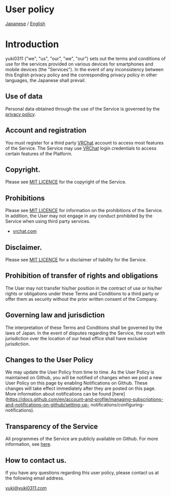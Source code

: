 # User policy

[Japanese](ja.md) / [English](en.md)

# Introduction

yuki0311 ("we", "us", "our", "we", "our") sets out the terms and conditions of use for the services provided on various devices for smartphones and mobile devices (the "Services").
In the event of any inconsistency between this English privacy policy and the corresponding privacy policy in other languages, the Japanese shall prevail.

## Use of data

Personal data obtained through the use of the Service is governed by the [privacy policy](./privacy_policy/en.md).

## Account and registration

You must register for a third party [VRChat](https://hello.vrchat.com/) account to access most features of the Service.
The Service may use [VRChat](https://hello.vrchat.com/) login credentials to access certain features of the Platform.

## Copyright.

Please see [MIT LICENCE](/LICENSE) for the copyright of the Service.

## Prohibitions

Please see [MIT LICENCE](/LICENSE) for information on the prohibitions of the Service.
In addition, the User may not engage in any conduct prohibited by the Service when using third party services.

- [vrchat.com](https://hello.vrchat.com/legal)

## Disclaimer.

Please see [MIT LICENCE](/LICENSE) for a disclaimer of liability for the Service.

## Prohibition of transfer of rights and obligations

The User may not transfer his/her position in the contract of use or his/her rights or obligations under these Terms and Conditions to a third party or offer them as security without the prior written consent of the Company.

## Governing law and jurisdiction

The interpretation of these Terms and Conditions shall be governed by the laws of Japan.
In the event of disputes regarding the Service, the court with jurisdiction over the location of our head office shall have exclusive jurisdiction.

## Changes to the User Policy

We may update the User Policy from time to time. As the User Policy is maintained on Github, you will be notified of changes when we post a new User Policy on this page by enabling Notifications on Github. These changes will take effect immediately after they are posted on this page. More information about notifications can be found [here](https://docs.github.com/en/account-and-profile/managing-subscriptions-and-notifications-on-github/setting-up- notifications/configuring-notifications).

## Transparency of the Service

All programmes of the Service are publicly available on Github.
For more information, see [here](https://github.com/fa0311/vrc_manager).

## How to contact us.

If you have any questions regarding this user policy, please contact us at the following email address.

yuki@yuki0311.com
